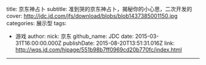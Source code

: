title: 京东神占卜
subtitle: 准到哭的京东神占卜，揭秘你的小心思，二次开发的
cover: http://jdc.jd.com/jfs/download/blobs/blob1437385001150.jpg
categories: 展示型
tags:
  - 游戏
author:
  nick: 京东
  github_name: JDC
date: 2015-03-31T16:00:00.000Z
publishDate: 2015-08-20T13:51:31.016Z
link: http://wqs.jd.com/hipage/551b98b7ff0969cd20b770fc/index.html
---